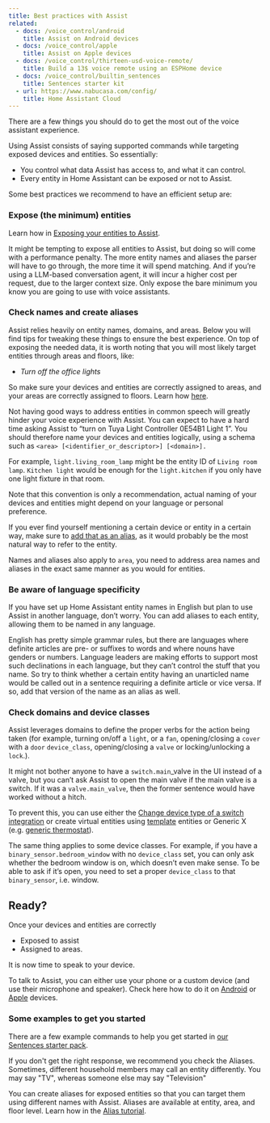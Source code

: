 ```yaml
---
title: Best practices with Assist
related:
  - docs: /voice_control/android
    title: Assist on Android devices
  - docs: /voice_control/apple
    title: Assist on Apple devices
  - docs: /voice_control/thirteen-usd-voice-remote/
    title: Build a 13$ voice remote using an ESPHome device
  - docs: /voice_control/builtin_sentences
    title: Sentences starter kit
  - url: https://www.nabucasa.com/config/
    title: Home Assistant Cloud
---
```

There are a few things you should do to get the most out of the voice assistant experience.

Using Assist consists of saying supported commands while targeting exposed devices and entities. So essentially:

- You control what data Assist has access to, and what it can control.
- Every entity in Home Assistant can be exposed or not to Assist.

Some best practices we recommend to have an efficient setup are:

### Expose (the minimum) entities

Learn how in [Exposing your entities to Assist](/voice_control/voice_remote_expose_devices/).

It might be tempting to expose all entities to Assist, but doing so will come with a performance penalty. The more entity names and aliases the parser will have to go through, the more time it will spend matching. And if you’re using a LLM-based conversation agent, it will incur a higher cost per request, due to the larger context size. Only expose the bare minimum you know you are going to use with voice assistants.


### Check names and create aliases 

Assist relies heavily on entity names, domains, and areas. Below you will find tips for tweaking these things to ensure the best experience. On top of exposing the needed data, it is worth noting that you will most likely target entities through areas and floors, like:

- *Turn off the office lights*

So make sure your devices and entities are correctly assigned to areas, and your areas are correctly assigned to floors.
Learn how [here](/voice_control/assign_areas_floors/).

Not having good ways to address entities in common speech will greatly hinder your voice experience with Assist. You can expect to have a hard time asking Assist to “turn on Tuya Light Controller 0E54B1 Light 1”. You should therefore name your devices and entities logically, using a schema such as `<area> [<identifier_or_descriptor>] [<domain>].`

For example, `light.living_room_lamp` might be the entity ID of `Living room lamp`. `Kitchen light` would be enough for the `light.kitchen` if you only have one light fixture in that room.

Note that this convention is only a recommendation, actual naming of your devices and entities might depend on your language or personal preference.

If you ever find yourself mentioning a certain device or entity in a certain way, make sure to [add that as an alias](/voice_control/aliases/), as it would probably be the most natural way to refer to the entity.

Names and aliases also apply to `area`, you need to address area names and aliases in the exact same manner as you would for entities.


### Be aware of language specificity 

If you have set up Home Assistant entity names in English but plan to use Assist in another language, don’t worry. You can add aliases to each entity, allowing them to be named in any language.

English has pretty simple grammar rules, but there are languages where definite articles are pre- or suffixes to words and where nouns have genders or numbers. Language leaders are making efforts to support most such declinations in each language, but they can’t control the stuff that you name. So try to think whether a certain entity having an unarticled name would be called out in a sentence requiring a definite article or vice versa. If so, add that version of the name as an alias as well.

### Check domains and device classes 

Assist leverages domains to define the proper verbs for the action being taken (for example, turning on/off a `light`, or a `fan`, opening/closing a `cover` with a `door` `device_class`, opening/closing a `valve` or locking/unlocking a `lock`.).

It might not bother anyone to have a `switch.main`_valve in the UI instead of a valve, but you can’t ask Assist to open the main valve if the main valve is a switch. If it was a `valve.main_valve`, then the former sentence would have worked without a hitch.

To prevent this, you can use either the [Change device type of a switch integration](/integrations/switch_as_x/) or create virtual entities using [template](/integrations/template/) entities or Generic X (e.g. [generic thermostat](/integrations/generic_thermostat/)).

The same thing applies to some device classes. For example, if you have a `binary_sensor.bedroom_window` with no `device_class` set, you can only ask whether the bedroom window is on, which doesn’t even make sense. To be able to ask if it’s open, you need to set a proper `device_class` to that `binary_sensor`, i.e. window.


## Ready?

Once your devices and entities are correctly 
- Exposed to assist
- Assigned to areas.

It is now time to speak to your device.

To talk to Assist, you can either use your phone or a custom device (and use their microphone and speaker). Check here how to do it on [Android](/voice_control/android/) or [Apple](/voice_control/apple/) devices.

### Some examples to get you started

There are a few example commands to help you get started in [our Sentences starter pack](/voice_control/builtin_sentences/).

If you don't get the right response, we recommend you check the Aliases. Sometimes, different household members may call an entity differently. You may say "TV", whereas someone else may say "Television" 

You can create aliases for exposed entities so that you can target them using different names with Assist. Aliases are available at entity, area, and floor level. Learn how in the [Alias tutorial](/voice_control/aliases/).
